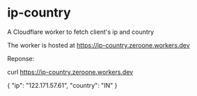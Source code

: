 # ip-country
A Cloudflare worker to fetch client's ip and country

The worker is hosted at https://ip-country.zeroone.workers.dev

Reponse:

curl https://ip-country.zeroone.workers.dev

{
  "ip": "122.171.57.61",
  "country": "IN"
}
